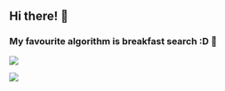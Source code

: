 ## Hi there! 👋

### My favourite algorithm is breakfast search :D 🍳

<img src="https://github-readme-streak-stats.herokuapp.com/?user=woonyee28&theme=radical&count_private=true" />

![](https://komarev.com/ghpvc/?username=woonyee28)

